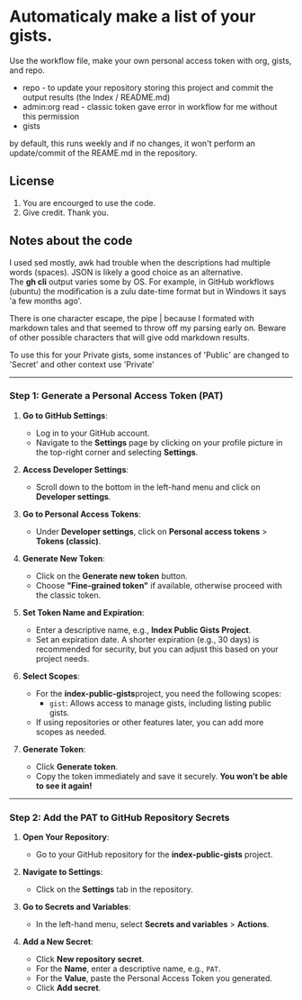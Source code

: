 # Automaticaly make a list of your gists.

Use the workflow file, make your own personal access token with org, gists, and repo.
- repo - to update your repository storing this project and commit the output results (the Index / README.md)
- admin:org read - classic token gave error in workflow for me without this permission
- gists

by default, this runs weekly and if no changes, it won't perform an update/commit of the REAME.md in the repository.

## License

1) You are encourged to use the code.
2) Give credit. Thank you.

## Notes about the code

I used sed mostly, awk had trouble when the descriptions had multiple words (spaces). JSON is likely a good choice as an alternative.<br>
The **gh cli** output varies some by OS. For example, in GitHub workflows (ubuntu) the modification is a zulu date-time format but in Windows it says 'a few months ago'.

There is one character escape, the pipe | because I formated with markdown tales and that seemed to throw off my parsing early on. Beware of other possible characters that will give odd markdown results.

To use this for your Private gists, some instances of 'Public' are changed to 'Secret' and other context use 'Private'

-----

### Step 1: Generate a Personal Access Token (PAT)

1. **Go to GitHub Settings**:

    - Log in to your GitHub account.
    - Navigate to the **Settings** page by clicking on your profile picture in the top-right corner and selecting **Settings**.
2. **Access Developer Settings**:

    - Scroll down to the bottom in the left-hand menu and click on **Developer settings**.
3. **Go to Personal Access Tokens**:

    - Under **Developer settings**, click on **Personal access tokens** &gt; **Tokens (classic)**.
4. **Generate New Token**:

    - Click on the **Generate new token** button.
    - Choose **"Fine-grained token"** if available, otherwise proceed with the classic token.
5. **Set Token Name and Expiration**:

    - Enter a descriptive name, e.g., **Index Public Gists Project**.
    - Set an expiration date. A shorter expiration (e.g., 30 days) is recommended for security, but you can adjust this based on your project needs.
6. **Select Scopes**:

    - For the **index-public-gists**project, you need the following scopes:
        - `gist`: Allows access to manage gists, including listing public gists.
    - If using repositories or other features later, you can add more scopes as needed.
7. **Generate Token**:

    - Click **Generate token**.
    - Copy the token immediately and save it securely. **You won’t be able to see it again!**

* * *

### Step 2: Add the PAT to GitHub Repository Secrets

1. **Open Your Repository**:

    - Go to your GitHub repository for the **index-public-gists** project.
2. **Navigate to Settings**:

    - Click on the **Settings** tab in the repository.
3. **Go to Secrets and Variables**:

    - In the left-hand menu, select **Secrets and variables** &gt; **Actions**.
4. **Add a New Secret**:

    - Click **New repository secret**.
    - For the **Name**, enter a descriptive name, e.g., `PAT`.
    - For the **Value**, paste the Personal Access Token you generated.
    - Click **Add secret**.
